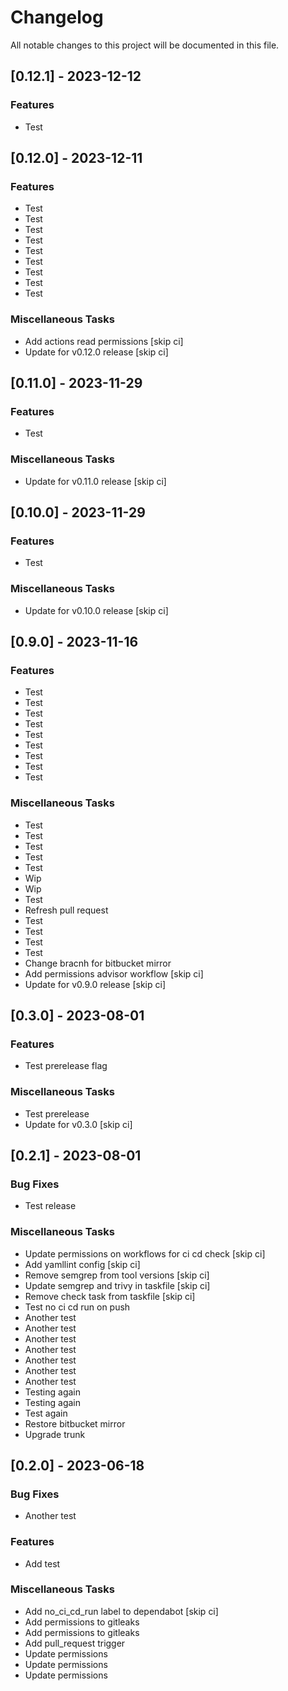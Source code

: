 # Changelog

All notable changes to this project will be documented in this file.

## [0.12.1] - 2023-12-12

### Features

- Test

## [0.12.0] - 2023-12-11

### Features

- Test
- Test
- Test
- Test
- Test
- Test
- Test
- Test
- Test

### Miscellaneous Tasks

- Add actions read permissions [skip ci]
- Update for v0.12.0 release [skip ci]

## [0.11.0] - 2023-11-29

### Features

- Test

### Miscellaneous Tasks

- Update for v0.11.0 release [skip ci]

## [0.10.0] - 2023-11-29

### Features

- Test

### Miscellaneous Tasks

- Update for v0.10.0 release [skip ci]

## [0.9.0] - 2023-11-16

### Features

- Test
- Test
- Test
- Test
- Test
- Test
- Test
- Test
- Test

### Miscellaneous Tasks

- Test
- Test
- Test
- Test
- Test
- Wip
- Wip
- Test
- Refresh pull request
- Test
- Test
- Test
- Test
- Change bracnh for bitbucket mirror
- Add permissions advisor workflow [skip ci]
- Update for v0.9.0 release [skip ci]

## [0.3.0] - 2023-08-01

### Features

- Test prerelease flag

### Miscellaneous Tasks

- Test prerelease
- Update for v0.3.0 [skip ci]

## [0.2.1] - 2023-08-01

### Bug Fixes

- Test release

### Miscellaneous Tasks

- Update permissions on workflows for ci cd check [skip ci]
- Add yamllint config [skip ci]
- Remove semgrep from tool versions [skip ci]
- Update semgrep and trivy in taskfile [skip ci]
- Remove check task from taskfile [skip ci]
- Test no ci cd run on push
- Another test
- Another test
- Another test
- Another test
- Another test
- Another test
- Another test
- Testing again
- Testing again
- Test again
- Restore bitbucket mirror
- Upgrade trunk

## [0.2.0] - 2023-06-18

### Bug Fixes

- Another test

### Features

- Add test

### Miscellaneous Tasks

- Add no_ci_cd_run label to dependabot [skip ci]
- Add permissions to gitleaks
- Add permissions to gitleaks
- Add pull_request trigger
- Update permissions
- Update permissions
- Update permissions

<!-- generated by git-cliff -->
